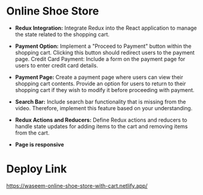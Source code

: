 # Online Shoe Store

- **Redux Integration:** Integrate Redux into the React application to manage the state related to the shopping cart.
- **Payment Option:** Implement a "Proceed to Payment" button within the shopping cart. Clicking this button should redirect users to the payment page.
  Credit Card Payment: Include a form on the payment page for users to enter credit card details.
- **Payment Page:** Create a payment page where users can view their shopping cart contents. Provide an option for users to return to their shopping cart if they wish to modify it before proceeding with payment.
- **Search Bar:** Include search bar functionality that is missing from the video. Therefore, implement this feature based on your understanding.
- **Redux Actions and Reducers:** Define Redux actions and reducers to handle state updates for adding items to the cart and removing items from the cart.

- **Page is responsive**

# Deploy Link

https://waseem-online-shoe-store-with-cart.netlify.app/
